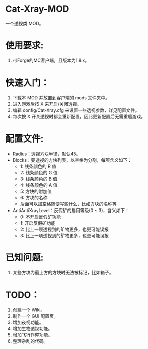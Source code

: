 # Cat-Xray-MOD
一个透视类 MOD。

# 使用要求:
1. 带Forge的MC客户端，且版本为1.8.x。

# 快速入门：
1. 下载本 MOD 并放置到客户端的 mods 文件夹中。
2. 进入游戏后按 X 来开启/关闭透视。
3. 编辑 config/Cat-Xray.cfg 来设置一些透视参数，详见配置文件。
4. 每次按 X 开关透视时都会重新配置，因此更新配置后无需重启游戏。

# 配置文件:
* Radius：透视方块半径，默认45。
* Blocks：要透视的方块列表，以空格为分割，每项含义如下：
  * 1: 线条颜色的 R 值
  * 2: 线条颜色的 G 值
  * 3: 线条颜色的 B 值
  * 4: 线条颜色的 A 值
  * 5: 方块的附加值
  * 6: 方块的名称
  * 后面可以加空格随便写些什么，比如方块的名称等
* AntiAntiXrayLevel：反假矿的启用等级(0 ~ 3)，含义如下：
  * 0: 不开启反假矿功能
  * 1: 开启反假矿功能
  * 2: 比上一项透视到的矿物更多，也更可能误报
  * 3: 比上一项透视到的矿物更多，也更可能误报

# 已知问题:
1. 某些方块为最上方的方块时无法被标记，比如箱子。

# TODO：  
1. 创建一个 Wiki。    
2. 制作一个 GUI 配置页。
3. 增加夜视功能。
4. 增加生物透视功能。
5. 增加飞行作弊功能。
6. 整理杂乱的代码。
